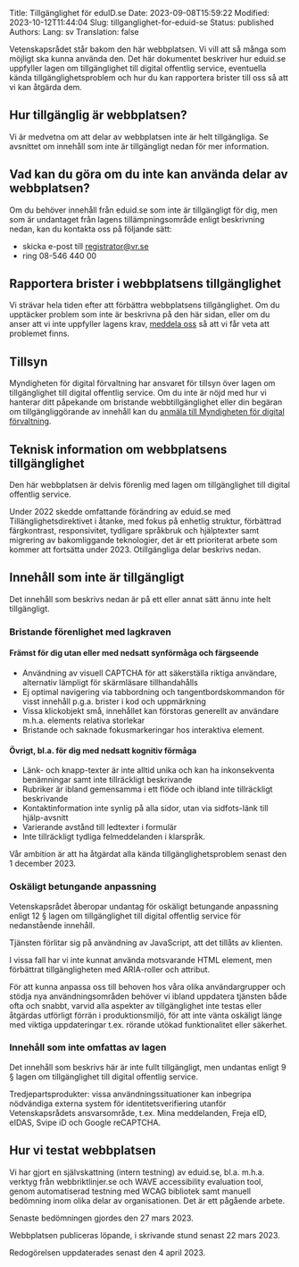 Title: Tillgänglighet för eduID.se
Date: 2023-09-08T15:59:22
Modified: 2023-10-12T11:44:04
Slug: tillganglighet-for-eduid-se
Status: published
Authors: 
Lang: sv
Translation: false

Vetenskapsrådet står bakom den här webbplatsen. Vi vill att så många som möjligt ska kunna använda den. Det här dokumentet beskriver hur eduid.se uppfyller lagen om tillgänglighet till digital offentlig service, eventuella kända tillgänglighetsproblem och hur du kan rapportera brister till oss så att vi kan åtgärda dem.


Hur tillgänglig är webbplatsen?
-------------------------------


Vi är medvetna om att delar av webbplatsen inte är helt tillgängliga. Se avsnittet om innehåll som inte är tillgängligt nedan för mer information.


Vad kan du göra om du inte kan använda delar av webbplatsen?
------------------------------------------------------------


Om du behöver innehåll från eduid.se som inte är tillgängligt för dig, men som är undantaget från lagens tillämpningsområde enligt beskrivning nedan, kan du kontakta oss på följande sätt:


* skicka e-post till [registrator@vr.se](mailto:registrator@vr.se)
* ring 08-546 440 00


Rapportera brister i webbplatsens tillgänglighet
------------------------------------------------


Vi strävar hela tiden efter att förbättra webbplatsens tillgänglighet. Om du upptäcker problem som inte är beskrivna på den här sidan, eller om du anser att vi inte uppfyller lagens krav, [meddela oss](https://www.vr.se/tillganglighetsbrister) så att vi får veta att problemet finns.


Tillsyn
-------


Myndigheten för digital förvaltning har ansvaret för tillsyn över lagen om tillgänglighet till digital offentlig service. Om du inte är nöjd med hur vi hanterar ditt påpekande om bristande webbtillgänglighet eller din begäran om tillgängliggörande av innehåll kan du [anmäla till Myndigheten för digital förvaltning](https://www.digg.se/tdosanmalan).


Teknisk information om webbplatsens tillgänglighet
--------------------------------------------------


Den här webbplatsen är delvis förenlig med lagen om tillgänglighet till digital offentlig service.


Under 2022 skedde omfattande förändring av eduid.se med Tillänglighetsdirektivet i åtanke, med fokus på enhetlig struktur, förbättrad färgkontrast, responsivitet, tydligare språkbruk och hjälptexter samt migrering av bakomliggande teknologier, det är ett prioriterat arbete som kommer att fortsätta under 2023. Otillgängliga delar beskrivs nedan.


Innehåll som inte är tillgängligt
---------------------------------


Det innehåll som beskrivs nedan är på ett eller annat sätt ännu inte helt tillgängligt.


### Bristande förenlighet med lagkraven


#### Främst för dig utan eller med nedsatt synförmåga och färgseende


* Användning av visuell CAPTCHA för att säkerställa riktiga användare, alternativ lämpligt för skärmläsare tillhandahålls
* Ej optimal navigering via tabbordning och tangentbordskommandon för visst innehåll p.g.a. brister i kod och uppmärkning
* Vissa klickobjekt små, innehållet kan förstoras generellt av användare m.h.a. elements relativa storlekar
* Bristande och saknade fokusmarkeringar hos interaktiva element.


#### Övrigt, bl.a. för dig med nedsatt kognitiv förmåga


* Länk- och knapp-texter är inte alltid unika och kan ha inkonsekventa benämningar samt inte tillräckligt beskrivande
* Rubriker är ibland gemensamma i ett flöde och ibland inte tillräckligt beskrivande
* Kontaktinformation inte synlig på alla sidor, utan via sidfots-länk till hjälp-avsnitt
* Varierande avstånd till ledtexter i formulär
* Inte tillräckligt tydliga felmeddelanden i klarspråk.


Vår ambition är att ha åtgärdat alla kända tillgänglighetsproblem senast den 1 december 2023.


### Oskäligt betungande anpassning


Vetenskapsrådet åberopar undantag för oskäligt betungande anpassning enligt 12 § lagen om tillgänglighet till digital offentlig service för nedanstående innehåll.  

Tjänsten förlitar sig på användning av JavaScript, att det tillåts av klienten.


I vissa fall har vi inte kunnat använda motsvarande HTML element, men förbättrat tillgängligheten med ARIA-roller och attribut.


För att kunna anpassa oss till behoven hos våra olika användargrupper och stödja nya användningsområden behöver vi ibland uppdatera tjänsten både ofta och snabbt, varvid alla aspekter av tillgänglighet inte testas eller åtgärdas utförligt förrän i produktionsmiljö, för att inte vänta oskäligt länge med viktiga uppdateringar t.ex. rörande utökad funktionalitet eller säkerhet.


### Innehåll som inte omfattas av lagen


Det innehåll som beskrivs här är inte fullt tillgängligt, men undantas enligt 9 § lagen om tillgänglighet till digital offentlig service.


Tredjepartsprodukter: vissa användningssituationer kan inbegripa nödvändiga externa system för identitetsverifiering utanför Vetenskapsrådets ansvarsområde, t.ex. Mina meddelanden, Freja eID, eIDAS, Svipe iD och Google reCAPTCHA.


Hur vi testat webbplatsen
-------------------------


Vi har gjort en självskattning (intern testning) av eduid.se, bl.a. m.h.a. verktyg från webbriktlinjer.se och WAVE accessibility evaluation tool, genom automatiserad testning med WCAG bibliotek samt manuell bedömning inom olika delar av organisationen. Det är ett pågående arbete.


Senaste bedömningen gjordes den 27 mars 2023.


Webbplatsen publiceras löpande, i skrivande stund senast 22 mars 2023.


Redogörelsen uppdaterades senast den 4 april 2023.


